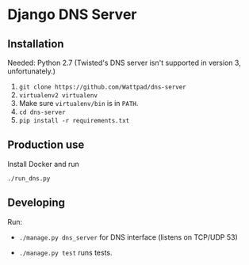 # Django DNS Server

## Installation

Needed: Python 2.7 (Twisted's DNS server isn't supported in version 3, unfortunately.)

1. `git clone https://github.com/Wattpad/dns-server`
2. `virtualenv2 virtualenv`
3. Make sure `virtualenv/bin` is in `PATH`.
4. `cd dns-server`
5. `pip install -r requirements.txt`


## Production use

Install Docker and run
```
./run_dns.py
```

## Developing

Run:

- `./manage.py dns_server` for DNS interface (listens on TCP/UDP 53)

- `./manage.py test` runs tests.
